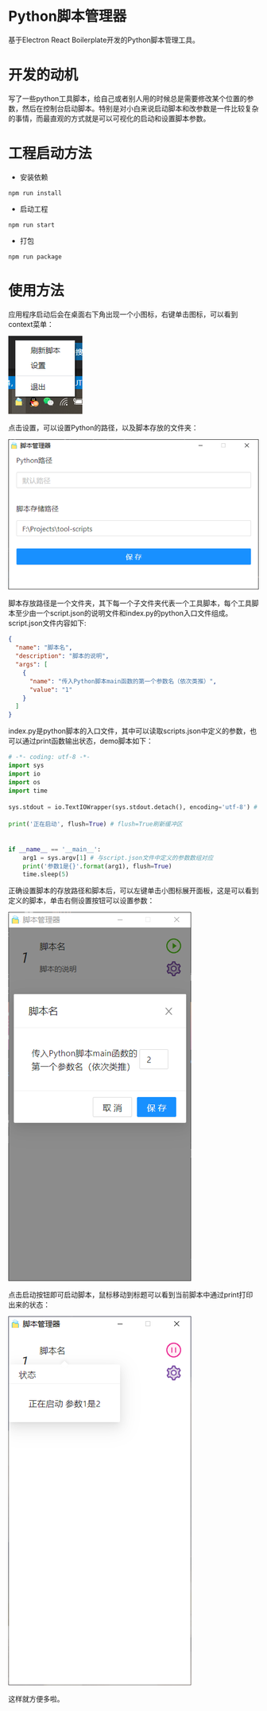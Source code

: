 # Python脚本管理器
基于Electron React Boilerplate开发的Python脚本管理工具。

# 开发的动机
写了一些python工具脚本，给自己或者别人用的时候总是需要修改某个位置的参数，然后在控制台启动脚本。特别是对小白来说启动脚本和改参数是一件比较复杂的事情，而最直观的方式就是可以可视化的启动和设置脚本参数。

# 工程启动方法
- 安装依赖
```
npm run install
```
- 启动工程
```
npm run start
```
  
- 打包
```
npm run package
```

# 使用方法
应用程序启动后会在桌面右下角出现一个小图标，右键单击图标，可以看到context菜单：

![context menu](./readme-imgs/contextMenu.png)

点击设置，可以设置Python的路径，以及脚本存放的文件夹：

![setting](./readme-imgs/setting.png)

脚本存放路径是一个文件夹，其下每一个子文件夹代表一个工具脚本，每个工具脚本至少由一个script.json的说明文件和index.py的python入口文件组成。  
script.json文件内容如下:
```json
{
  "name": "脚本名",
  "description": "脚本的说明",
  "args": [
    {
      "name": "传入Python脚本main函数的第一个参数名（依次类推）",
      "value": "1"
    }
  ]
}
```

index.py是python脚本的入口文件，其中可以读取scripts.json中定义的参数，也可以通过print函数输出状态，demo脚本如下：

``` python
# -*- coding: utf-8 -*-
import sys
import io
import os
import time

sys.stdout = io.TextIOWrapper(sys.stdout.detach(), encoding='utf-8') # 要不然会乱码

print('正在启动', flush=True) # flush=True刷新缓冲区


if __name__ == '__main__':
    arg1 = sys.argv[1] # 与script.json文件中定义的参数数组对应
    print('参数1是{}'.format(arg1), flush=True)
    time.sleep(5)
```

正确设置脚本的存放路径和脚本后，可以左键单击小图标展开面板，这是可以看到定义的脚本，单击右侧设置按钮可以设置参数：

![script setting](./readme-imgs/scriptSetting.png)

点击启动按钮即可启动脚本，鼠标移动到标题可以看到当前脚本中通过print打印出来的状态：

![script start](./readme-imgs/scriptStart.png)

这样就方便多啦。